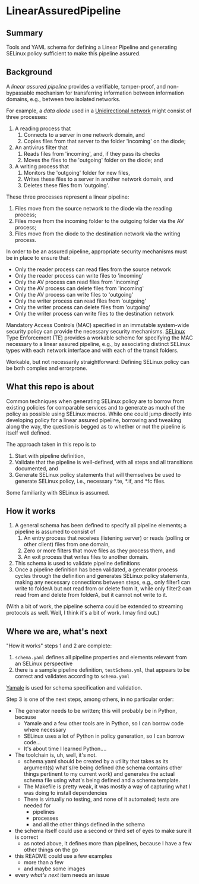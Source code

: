 # LinearAssuredPipeline

Summary
-------

Tools and YAML schema for defining a Linear Pipeline and generating SELinux policy sufficient to make this pipeline assured.

Background
----------

A *linear assured pipeline* provides a verifiable, tamper-proof, and non-bypassable mechanism
for transferring information between information domains, e.g., between two isolated networks.

For example, a *data diode* used in a [Unidirectional network](https://en.wikipedia.org/wiki/Unidirectional_network) might consist of three processes:

1. A reading process that
   1. Connects to a server in one network domain, and
   2. Copies files from that server to the folder 'incoming' on the diode;
2. An antivirus filter that
   1. Reads files from 'incoming', and, if they pass its checks
   2. Moves the files to the 'outgoing' folder on the diode; and
3. A writing process that
   1. Monitors the 'outgoing' folder for new files,
   2. Writes these files to a server in another network domain, and
   3. Deletes these files from 'outgoing'.

These three processes represent a linear pipeline:

1. Files move from the source network to the diode via the reading process;
2. Files move from the incoming folder to the outgoing folder via the AV process;
3. Files move from the diode to the destination network via the writing process.

In order to be an assured pipeline, appropriate security mechanisms must be in place to ensure that:

- Only the reader process can read files from the source network
- Only the reader process can write files to 'incoming'
- Only the AV process can read files from 'incoming'
- Only the AV process can delete files from 'incoming'
- Only the AV process can write files to 'outgoing'
- Only the writer process can read files from 'outgoing'
- Only the writer process can delete files from 'outgoing'
- Only the writer process can write files to the destination network

Mandatory Access Controls (MAC) specified in an immutable system-wide security policy can provide
the necessary security mechanisms. [SELinux](https://selinuxproject.org/page/Main_Page) Type Enforcement (TE) 
provides a workable scheme for specifying the MAC necessary to a linear assured pipeline,
e.g., by associating distinct SELinux types with each network interface and with each of the transit folders.

Workable, but not necessarily straightforward: Defining SELinux policy can be both complex and errorprone.

What this repo is about
-----------------------

Common techniques when generating SELinux policy are to borrow from existing policies for
comparable services and to generate as much of the policy as possible using SELinux macros.
While one could jump directly into developing policy for a linear assured pipeline, borrowing
and tweaking along the way, the question is begged as to whether or not the pipeline is itself
well defined.

The approach taken in this repo is to
1. Start with pipeline definition,
2. Validate that the pipeline is well-defined, with all steps and all transitions documented, and
3. Generate SELinux policy statements that will themselves be used to generate SELinux policy, i.e., necessary *.te, *.if, and *fc files.

Some familiarity with SELinux is assumed.

How it works
------------

1. A general schema has been defined to specify all pipeline elements; a pipeline is assumed to consist of
   1. An entry process that receives (listening server) or reads (polling or other client) files from one domain,
   2. Zero or more filters that move files as they process them, and
   3. An exit process that writes files to another domain.
2. This schema is used to validate pipeline definitions
3. Once a pipeline definition has been validated, a generator process cycles through the
definition and generates SELinux policy statements, making any necessary connections between
steps, e.g., only filter1 can write to folderA but not read from or delete from it, while only
filter2 can read from and delete from folderA, but it cannot not write to it.

(With a bit of work, the pipeline schema could be extended to streaming protocols as well. Well, I think it's a bit of work. I may find out.)

Where we are, what's next
-------------------------

"How it works" steps 1 and 2 are complete:
1. `schema.yaml` defines all pipeline properties and elements relevant from an SELinux perspective
2. there is a sample pipeline definition, `testSchema.yml`, that appears to be correct and validates according to `schema.yaml`

[Yamale](https://github.com/23andMe/Yamale) is used for schema specification and validation.

Step 3 is one of the next steps, among others, in no particular order:
- The generator needs to be written; this will probably be in Python, because
   - Yamale and a few other tools are in Python, so I can borrow code where necessary
   - SELinux uses a lot of Python in policy generation, so I can borrow code...
   - It's about time I learned Python....
- The toolchain is, uh, well, it's not.
   - schema.yaml should be created by a utility that takes as its argument(s) what's/re being defined
   (the schema contains other things pertinent to my current work) and generates the actual
   schema file using what's being defined and a schema template.
   - The Makefile is pretty weak, it was mostly a way of capturing what I was doing to install dependencies
   - There is virtually no testing, and none of it automated; tests are needed for
      - pipelines
      - processes
      - and all the other things defined in the schema
- the schema itself could use a second or third set of eyes to make sure it is correct
   - as noted above, it defines more than pipelines, because I have a few other things on the go
- this README could use a few examples
   - more than a few
   - and maybe some images
- every *what's next* item needs an issue
